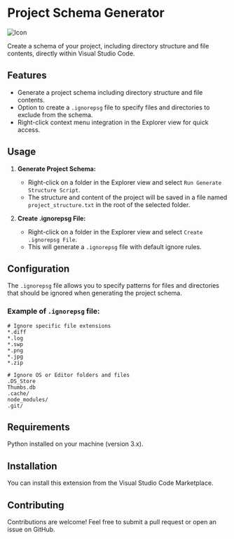 # Project Schema Generator

![Icon](https://raw.githubusercontent.com/dariuszwit/project-schema-generator/main/images/icon.png)

Create a schema of your project, including directory structure and file contents, directly within Visual Studio Code.

## Features

- Generate a project schema including directory structure and file contents.
- Option to create a `.ignorepsg` file to specify files and directories to exclude from the schema.
- Right-click context menu integration in the Explorer view for quick access.

## Usage

1. **Generate Project Schema:**
   - Right-click on a folder in the Explorer view and select `Run Generate Structure Script`.
   - The structure and content of the project will be saved in a file named `project_structure.txt` in the root of the selected folder.

2. **Create .ignorepsg File:**
   - Right-click on a folder in the Explorer view and select `Create .ignorepsg File`.
   - This will generate a `.ignorepsg` file with default ignore rules.

## Configuration

The `.ignorepsg` file allows you to specify patterns for files and directories that should be ignored when generating the project schema.

### Example of `.ignorepsg` file:

```plaintext
# Ignore specific file extensions
*.diff
*.log
*.swp
*.png
*.jpg
*.zip

# Ignore OS or Editor folders and files
.DS_Store
Thumbs.db
.cache/
node_modules/
.git/
```

## Requirements
Python installed on your machine (version 3.x).

## Installation
You can install this extension from the Visual Studio Code Marketplace.

## Contributing
Contributions are welcome! Feel free to submit a pull request or open an issue on GitHub.